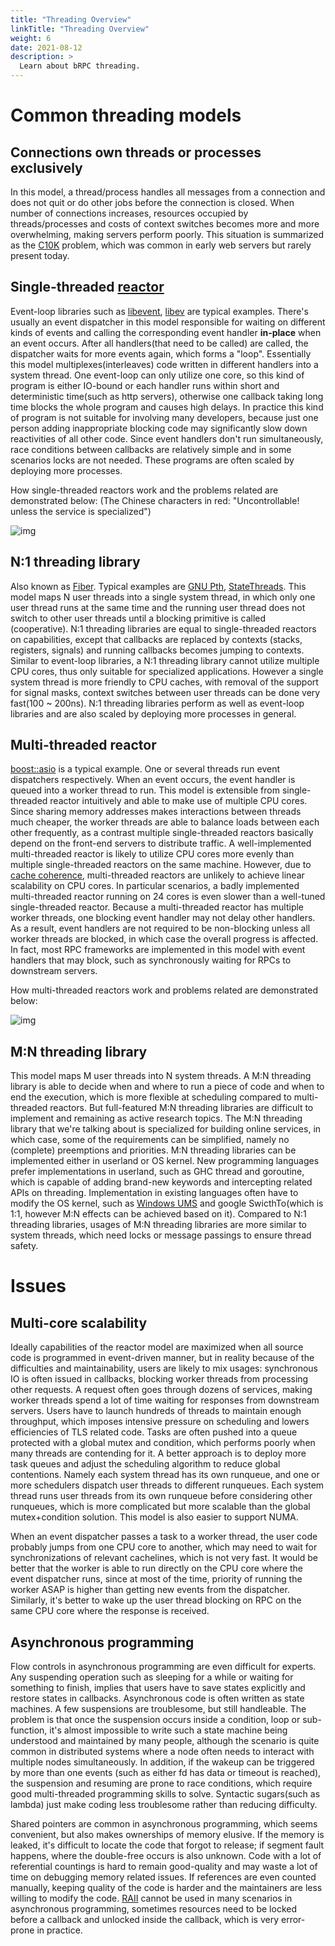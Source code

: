 ```yaml
---
title: "Threading Overview"
linkTitle: "Threading Overview"
weight: 6
date: 2021-08-12
description: >
  Learn about bRPC threading.
---
```

# Common threading models

## Connections own threads or processes exclusively

In this model, a thread/process handles all messages from a connection and does not quit or do other jobs before the connection is closed. When number of connections increases, resources occupied by threads/processes and costs of context switches becomes more and more overwhelming, making servers perform poorly. This situation is summarized as the [C10K](http://en.wikipedia.org/wiki/C10k_problem) problem, which was common in early web servers but rarely present today.

## Single-threaded [reactor](http://en.wikipedia.org/wiki/Reactor_pattern)

Event-loop libraries such as [libevent](http://libevent.org/), [libev](http://software.schmorp.de/pkg/libev.html) are typical examples. There's usually an event dispatcher in this model responsible for waiting on different kinds of events and calling the corresponding event handler **in-place** when an event occurs. After all handlers(that need to be called) are called, the dispatcher waits for more events again, which forms a "loop". Essentially this model multiplexes(interleaves) code written in different handlers into a system thread. One event-loop can only utilize one core, so this kind of program is either IO-bound or each handler runs within short and deterministic time(such as http servers), otherwise one callback taking long time blocks the whole program and causes high delays. In practice this kind of program is not suitable for involving many developers, because just one person adding inappropriate blocking code may significantly slow down reactivities of all other code. Since event handlers don't run simultaneously, race conditions between callbacks are relatively simple and in some scenarios locks are not needed. These programs are often scaled by deploying more processes. 

How single-threaded reactors work and the problems related are demonstrated below: (The Chinese characters in red: "Uncontrollable! unless the service is specialized")

![img](/images/docs/threading_overview_1.png)

## N:1 threading library

Also known as [Fiber](http://en.wikipedia.org/wiki/Fiber_(computer_science)). Typical examples are [GNU Pth](http://www.gnu.org/software/pth/pth-manual.html), [StateThreads](http://state-threads.sourceforge.net/index.html). This model maps N user threads into a single system thread, in which only one user thread runs at the same time and the running user thread does not switch to other user threads until a blocking primitive is called (cooperative). N:1 threading libraries are equal to single-threaded reactors on capabilities, except that callbacks are replaced by contexts (stacks, registers, signals) and running callbacks becomes jumping to contexts. Similar to event-loop libraries, a N:1 threading library cannot utilize multiple CPU cores, thus only suitable for specialized applications. However a single system thread is more friendly to CPU caches, with removal of the support for signal masks, context switches between user threads can be done very fast(100 ~ 200ns). N:1 threading libraries perform as well as event-loop libraries and are also scaled by deploying more processes in general.

## Multi-threaded reactor

[boost::asio](http://www.boost.org/doc/libs/1_56_0/doc/html/boost_asio.html) is a typical example. One or several threads run event dispatchers respectively. When an event occurs, the event handler is queued into a worker thread to run. This model is extensible from single-threaded reactor intuitively and able to make use of multiple CPU cores. Since sharing memory addresses makes interactions between threads much cheaper, the worker threads are able to balance loads between each other frequently, as a contrast multiple single-threaded reactors basically depend on the front-end servers to distribute traffic. A well-implemented multi-threaded reactor is likely to utilize CPU cores more evenly than multiple single-threaded reactors on the same machine. However, due to [cache coherence](atomic_instructions.md#cacheline), multi-threaded reactors are unlikely to achieve linear scalability on CPU cores. In particular scenarios, a badly implemented multi-threaded reactor running on 24 cores is even slower than a well-tuned single-threaded reactor. Because a multi-threaded reactor has multiple worker threads, one blocking event handler may not delay other handlers. As a result, event handlers are not required to be non-blocking unless all worker threads are blocked, in which case the overall progress is affected. In fact, most RPC frameworks are implemented in this model with event handlers that may block, such as synchronously waiting for RPCs to downstream servers.

How multi-threaded reactors work and problems related are demonstrated below:

![img](/images/docs/threading_overview_2.png)

## M:N threading library

This model maps M user threads into N system threads. A M:N threading library is able to decide when and where to run a piece of code and when to end the execution, which is more flexible at scheduling compared to multi-threaded reactors. But full-featured M:N threading libraries are difficult to implement and remaining as active research topics. The M:N threading library that we're talking about is specialized for building online services, in which case, some of the requirements can be simplified, namely no (complete) preemptions and priorities. M:N threading libraries can be implemented either in userland or OS kernel. New programming languages prefer implementations in userland, such as GHC thread and goroutine, which is capable of adding brand-new keywords and intercepting related APIs on threading. Implementation in existing languages often have to modify the OS kernel, such as [Windows UMS](https://msdn.microsoft.com/en-us/library/windows/desktop/dd627187(v=vs.85).aspx) and google SwicthTo(which is 1:1, however M:N effects can be achieved based on it). Compared to N:1 threading libraries, usages of M:N threading libraries are more similar to system threads, which need locks or message passings to ensure thread safety.

# Issues

## Multi-core scalability

Ideally capabilities of the reactor model are maximized when all source code is programmed in event-driven manner, but in reality because of the difficulties and maintainability, users are likely to mix usages: synchronous IO is often issued in callbacks, blocking worker threads from processing other requests. A request often goes through dozens of services, making worker threads spend a lot of time waiting for responses from downstream servers. Users have to launch hundreds of threads to maintain enough throughput, which imposes intensive pressure on scheduling and lowers efficiencies of TLS related code. Tasks are often pushed into a queue protected with a global mutex and condition, which performs poorly when many threads are contending for it. A better approach is to deploy more task queues and adjust the scheduling algorithm to reduce global contentions. Namely each system thread has its own runqueue, and one or more schedulers dispatch user threads to different runqueues. Each system thread runs user threads from its own runqueue before considering other runqueues, which is more complicated but more scalable than the global mutex+condition solution. This model is also easier to support NUMA.

When an event dispatcher passes a task to a worker thread, the user code probably jumps from one CPU core to another, which may need to wait for synchronizations of relevant cachelines, which is not very fast. It would be better that the worker is able to run directly on the CPU core where the event dispatcher runs, since at most of the time, priority of running the worker ASAP is higher than getting new events from the dispatcher. Similarly, it's better to wake up the user thread blocking on RPC on the same CPU core where the response is received.

## Asynchronous programming

Flow controls in asynchronous programming are even difficult for experts. Any suspending operation such as sleeping for a while or waiting for something to finish, implies that users have to save states explicitly and restore states in callbacks. Asynchronous code is often written as state machines. A few suspensions are troublesome, but still handleable. The problem is that once the suspension occurs inside a condition, loop or sub-function, it's almost impossible to write such a state machine being understood and maintained by many people, although the scenario is quite common in distributed systems where a node often needs to interact with multiple nodes simultaneously. In addition, if the wakeup can be triggered by more than one events (such as either fd has data or timeout is reached), the suspension and resuming are prone to race conditions, which require good multi-threaded programming skills to solve. Syntactic sugars(such as lambda) just make coding less troublesome rather than reducing difficulty.

Shared pointers are common in asynchronous programming, which seems convenient, but also makes ownerships of memory elusive. If the memory is leaked, it's difficult to locate the code that forgot to release; if segment fault happens, where the double-free occurs is also unknown. Code with a lot of referential countings is hard to remain good-quality and may waste a lot of time on debugging memory related issues. If references are even counted manually, keeping quality of the code is harder and the maintainers are less willing to modify the code. [RAII](http://en.wikipedia.org/wiki/Resource_Acquisition_Is_Initialization) cannot be used in many scenarios in asynchronous programming, sometimes resources need to be locked before a callback and unlocked inside the callback, which is very error-prone in practice.